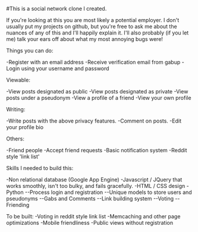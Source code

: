 #This is a social network clone I created. 

If you're looking at this you are most likely a potential employer. I don't usually put my projects on github, but you're free to ask me about the nuances of any of this and I'll happily explain it. I'll also probably (if you let me) talk your ears off about what my most annoying bugs were!


Things you can do:

-Register with an email address
-Receive verification email from gabup
-Login using your username and password

Viewable:

-View posts designated as public
-View posts designated as private
-View posts under a pseudonym
-View a profile of a friend
-View your own profile

Writing:

-Write posts with the above privacy features.
-Comment on posts. 
-Edit your profile bio

Others:

-Friend people
-Accept friend requests
-Basic notification system
-Reddit style 'link list'

Skills I needed to build this:

-Non relational database (Google App Engine)
-Javascript / JQuery that works smoothly, isn't too bulky, and fails gracefully.
-HTML / CSS design
-Python
--Process login and registration
--Unique models to store users and pseudonyms
--Gabs and Comments
--Link building system
--Voting
--Friending
 
To be built:
-Voting in reddit style link list
-Memcaching and other page optimizations
-Mobile friendliness
-Public views without registration